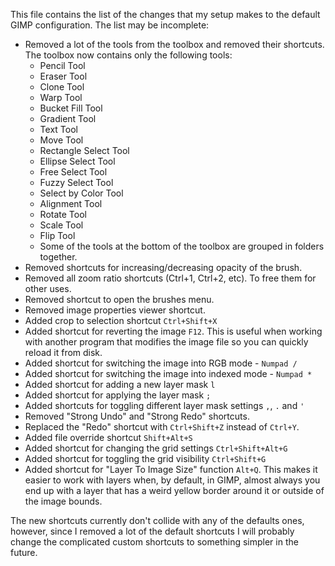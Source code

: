 This file contains the list of the changes that my setup makes to the default GIMP configuration. The list may be incomplete:

- Removed a lot of the tools from the toolbox and removed their shortcuts. The toolbox now contains only the following tools:
    - Pencil Tool
    - Eraser Tool
    - Clone Tool
    - Warp Tool
    - Bucket Fill Tool
    - Gradient Tool
    - Text Tool
    - Move Tool
    - Rectangle Select Tool
    - Ellipse Select Tool
    - Free Select Tool
    - Fuzzy Select Tool
    - Select by Color Tool
    - Alignment Tool
    - Rotate Tool
    - Scale Tool
    - Flip Tool
    - Some of the tools at the bottom of the toolbox are grouped in folders together.
- Removed shortcuts for increasing/decreasing opacity of the brush.
- Removed all zoom ratio shortcuts (Ctrl+1, Ctrl+2, etc). To free them for other uses.
- Removed shortcut to open the brushes menu.
- Removed image properties viewer shortcut.
- Added crop to selection shortcut `Ctrl+Shift+X`
- Added shortcut for reverting the image `F12`. This is useful when working with another program that modifies the image file so you can quickly reload it from disk.
- Added shortcut for switching the image into RGB mode - `Numpad /`
- Added shortcut for switching the image into indexed mode - `Numpad *`
- Added shortcut for adding a new layer mask `l`
- Added shortcut for applying the layer mask `;`
- Added shortcuts for toggling different layer mask settings `,`, `.` and `'`
- Removed "Strong Undo" and "Strong Redo" shortcuts.
- Replaced the "Redo" shortcut with `Ctrl+Shift+Z` instead of `Ctrl+Y`.
- Added file override shortcut `Shift+Alt+S`
- Added shortcut for changing the grid settings `Ctrl+Shift+Alt+G`
- Added shortcut for toggling the grid visibility `Ctrl+Shift+G`
- Added shortcut for "Layer To Image Size" function `Alt+Q`. This makes it easier to work with layers when, by default, in GIMP, almost always you end up with a layer that has a weird yellow border around it or outside of the image bounds.


The new shortcuts currently don't collide with any of the defaults ones, however, since I removed a lot of the default shortcuts I will probably change the complicated custom shortcuts to something simpler in the future. 
